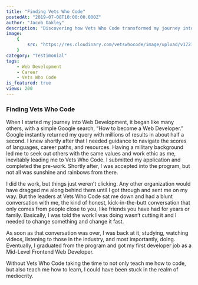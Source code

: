 ```yaml
---
title: "Finding Vets Who Code"
postedAt: "2019-07-08T10:00:00.000Z"
author: "Jacob Oakley"
description: "Discovering how Vets Who Code transformed my journey into web development."
image:
    {
        src: "https://res.cloudinary.com/vetswhocode/image/upload/v1721215701/jacob_oakley_s4vzb0.jpg",
    }
category: "Testimonial"
tags:
    - Web Development
    - Career
    - Vets Who Code
is_featured: true
views: 200
---
```


### Finding Vets Who Code

When I started my journey into Web Development, it began like many others, with a simple Google search, “How to become a Web Developer.” Google instantly returned my query with millions of results in about half a second. I knew shortly after that I needed guidance to navigate the scores of languages, career paths, and resources. Having a military background led me to seek out others with the same values and work ethic as me, inevitably leading me to Vets Who Code. I submitted my application and completed the pre-work. Shortly after, I was accepted into the program, but not all was sunshine and rainbows from there.

I did the work, but things just weren’t clicking. Any other organization would have dragged me along behind them until I got through and sent me on my way. But the leaders at Vets Who Code sat me down and had a blunt conversation with me, the kind of honest, kick-in-the-butt conversation that only comes from people close to you, like friends you have had for years or family. Basically, I was told the work I was doing wasn’t cutting it and I needed to change something and change it fast.

As soon as that conversation was over, I was back at it, studying, watching videos, listening to those in the industry, and most importantly, doing. Eventually, I graduated from the program and got my first developer job as a Mid-Level Frontend Web Developer.

Without Vets Who Code taking the time to not only teach me how to code, but also teach me how to learn, I could have been stuck in the realm of mediocrity.
